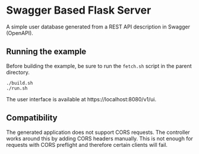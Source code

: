 # Swagger Based Flask Server

A simple user database generated from a REST API description in Swagger (OpenAPI).

## Running the example

Before building the example, be sure to run the `fetch.sh` script in the parent directory.

```
./build.sh
./run.sh
```

The user interface is available at https://localhost:8080/v1/ui.

## Compatibility

The generated application does not support CORS requests.
The controller works around this by adding CORS headers manually.
This is not enough for requests with CORS preflight and therefore certain clients will fail.
